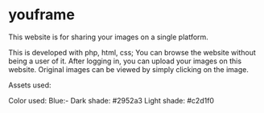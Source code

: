 # youframe
This website is for sharing your images on a single platform.

This is developed with php, html, css;
You can browse the website without being a user of it.
After logging in, you can upload your images on this website.
Original images can be viewed by simply clicking on the image.

Assets used:

Color used:
Blue:-
Dark shade: #2952a3
Light shade: #c2d1f0
